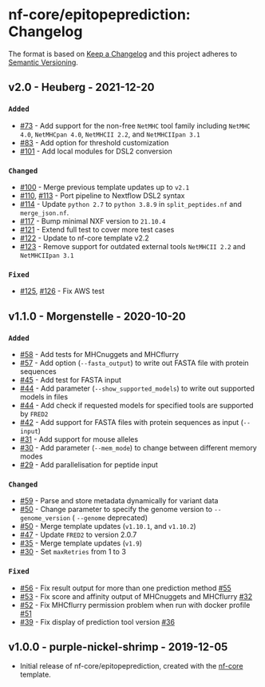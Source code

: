 # nf-core/epitopeprediction: Changelog

The format is based on [Keep a Changelog](https://keepachangelog.com/en/1.0.0/)
and this project adheres to [Semantic Versioning](https://semver.org/spec/v2.0.0.html).

## v2.0 - Heuberg - 2021-12-20

### `Added`

- [#73](https://github.com/nf-core/epitopeprediction/pull/73)   - Add support for the non-free `NetMHC` tool family including `NetMHC 4.0`, `NetMHCpan 4.0`, `NetMHCII 2.2`, and `NetMHCIIpan 3.1`
- [#83](https://github.com/nf-core/epitopeprediction/pull/83)   - Add option for threshold customization
- [#101](https://github.com/nf-core/epitopeprediction/pull/101) - Add local modules for DSL2 conversion

### `Changed`

- [#100](https://github.com/nf-core/epitopeprediction/pull/89)  - Merge previous template updates up to `v2.1`
- [#110](https://github.com/nf-core/epitopeprediction/pull/110), [#113](https://github.com/nf-core/epitopeprediction/pull/113) - Port pipeline to Nextflow DSL2 syntax
- [#114](https://github.com/nf-core/epitopeprediction/pull/114) - Update `python 2.7` to `python 3.8.9` in `split_peptides.nf` and `merge_json.nf`.
- [#117](https://github.com/nf-core/epitopeprediction/pull/117) - Bump minimal NXF version to `21.10.4`
- [#121](https://github.com/nf-core/epitopeprediction/pull/121) - Extend full test to cover more test cases
- [#122](https://github.com/nf-core/epitopeprediction/pull/122) - Update to nf-core template v2.2
- [#123](https://github.com/nf-core/epitopeprediction/pull/123) - Remove support for outdated external tools `NetMHCII 2.2` and `NetMHCIIpan 3.1`

### `Fixed`

- [#125](https://github.com/nf-core/epitopeprediction/pull/125), [#126](https://github.com/nf-core/epitopeprediction/pull/126) - Fix AWS test

## v1.1.0 - Morgenstelle - 2020-10-20

### `Added`

- [#58](https://github.com/nf-core/epitopeprediction/pull/58) - Add tests for MHCnuggets and MHCflurry
- [#57](https://github.com/nf-core/epitopeprediction/pull/57) - Add option (`--fasta_output`) to write out FASTA file with protein sequences
- [#45](https://github.com/nf-core/epitopeprediction/pull/45) - Add test for FASTA input
- [#44](https://github.com/nf-core/epitopeprediction/pull/44) - Add parameter (`--show_supported_models`) to write out supported models in files
- [#44](https://github.com/nf-core/epitopeprediction/pull/44) - Add check if requested models for specified tools are supported by `FRED2`
- [#42](https://github.com/nf-core/epitopeprediction/pull/42) - Add support for FASTA files with protein sequences as input (`--input`)
- [#31](https://github.com/nf-core/epitopeprediction/pull/31) - Add support for mouse alleles
- [#30](https://github.com/nf-core/epitopeprediction/pull/30) - Add parameter (`--mem_mode`) to change between different memory modes
- [#29](https://github.com/nf-core/epitopeprediction/pull/29) - Add parallelisation for peptide input

### `Changed`

- [#59](https://github.com/nf-core/epitopeprediction/pull/59) - Parse and store metadata dynamically for variant data
- [#50](https://github.com/nf-core/epitopeprediction/pull/50) - Change parameter to specify the genome version to `--genome_version` ( `--genome` deprecated)
- [#50](https://github.com/nf-core/epitopeprediction/pull/50) - Merge template updates (`v1.10.1`, and `v1.10.2`)
- [#47](https://github.com/nf-core/epitopeprediction/pull/47) - Update `FRED2` to version 2.0.7
- [#35](https://github.com/nf-core/epitopeprediction/pull/35) - Merge template updates (`v1.9`)
- [#30](https://github.com/nf-core/epitopeprediction/pull/30) - Set `maxRetries` from 1 to 3

### `Fixed`

- [#56](https://github.com/nf-core/epitopeprediction/pull/56) - Fix result output for more than one prediction method [#55](https://github.com/nf-core/epitopeprediction/issues/55)
- [#53](https://github.com/nf-core/epitopeprediction/pull/53) - Fix score and affinity output of MHCnuggets and MHCflurry [#32](https://github.com/nf-core/epitopeprediction/issues/32)
- [#52](https://github.com/nf-core/epitopeprediction/pull/52) - Fix MHCflurry permission problem when run with docker profile [#51](https://github.com/nf-core/epitopeprediction/issues/51)
- [#39](https://github.com/nf-core/epitopeprediction/pull/39) - Fix display of prediction tool version [#36](https://github.com/nf-core/epitopeprediction/issues/36)

## v1.0.0 - purple-nickel-shrimp - 2019-12-05

- Initial release of nf-core/epitopeprediction, created with the [nf-core](http://nf-co.re/) template.
